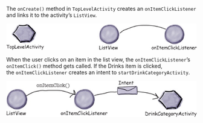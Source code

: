 The `onCreate()` method in `TopLevelActivity` creates an `onItemClickListener` and links it to the activity’s `ListView`.

![](.guides/img/26.png)

When the user clicks on an item in the list view, the `onItemClickListener`’s `onItemClick()` method gets called.
If the Drinks item is clicked, the `onItemClickListener` creates an intent to `startDrinkCategoryActivity`.


![](.guides/img/27.png)